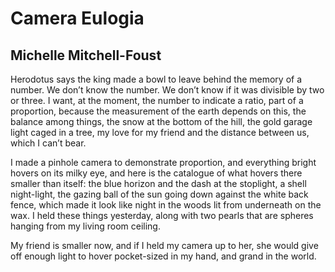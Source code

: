 # Camera Eulogia
## Michelle Mitchell-Foust
Herodotus says the king made a bowl to leave behind
the memory of a number. We don’t know the number.
We don’t know if it was divisible by two or three.
I want, at the moment, the number to indicate
a ratio, part of a proportion, because the measurement
of the earth depends on this, the balance among things,
the snow at the bottom of the hill, the gold garage light
caged in a tree, my love for my friend and the distance
between us, which I can’t bear.

I made a pinhole camera to demonstrate proportion,
and everything bright hovers on its milky eye,
and here is the catalogue of what hovers there
smaller than itself: the blue horizon and the dash
at the stoplight, a shell night-light, the gazing ball
of the sun going down against the white back fence,
which made it look like night in the woods lit
from underneath on the wax. I held these things
yesterday, along with two pearls that are spheres
hanging from my living room ceiling.

My friend is smaller now, and if I held my camera up
to her, she would give off enough light to hover
pocket-sized in my hand, and grand in the world.